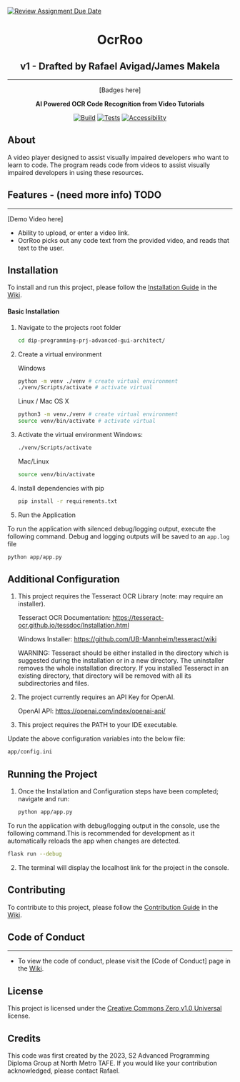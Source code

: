 [![Review Assignment Due Date](https://classroom.github.com/assets/deadline-readme-button-24ddc0f5d75046c5622901739e7c5dd533143b0c8e959d652212380cedb1ea36.svg)](https://classroom.github.com/a/SCA-edx6)

<div align="center">

# OcrRoo

## v1 - Drafted by Rafael Avigad/James Makela

---

[Badges here]

**AI Powered OCR Code Recognition from Video Tutorials**

[![Build](https://github.com/NM-TAFE/project-advanced-ui-development-team-mental-capacity/actions/workflows/build.yml/badge.svg)](https://github.com/NM-TAFE/dip-programming-prj-advanced-gui-architect/actions/workflows/build.yml)
[![Tests](https://github.com/NM-TAFE/project-advanced-ui-development-team-mental-capacity/actions/workflows/tests.yml/badge.svg)](https://github.com/NM-TAFE/dip-programming-prj-advanced-gui-architect/actions/workflows/tests.yml)
[![Accessibility](https://github.com/NM-TAFE/project-advanced-ui-development-team-mental-capacity/actions/workflows/accesibility.yml/badge.svg)](https://github.com/NM-TAFE/dip-programming-prj-advanced-gui-architect/actions/workflows/accesibility.yml)

</div>

## About

A video player designed to assist visually impaired developers who want to learn to code.
The program reads code from videos to assist visually impaired developers in using these resources.

## Features - (need more info) TODO

---

[Demo Video here]

- Ability to upload, or enter a video link.
- OcrRoo picks out any code text from the provided video, and reads that text to the user.

## Installation

To install and run this project, please follow the [Installation Guide](https://github.com/NM-TAFE/dip-programming-prj-advanced-gui-architect/wiki/Installation-Guide)
in the [Wiki](https://github.com/NM-TAFE/dip-programming-prj-advanced-gui-architect/wiki).

#### Basic Installation

1. Navigate to the projects root folder

   ```bash
   cd dip-programming-prj-advanced-gui-architect/
   ```
   
2. Create a virtual environment

   Windows

   ```bash
   python -m venv ./venv # create virtual environment
   ./venv/Scripts/activate # activate virtual
   ```
   
   Linux / Mac OS X
   
   ```bash
   python3 -m venv./venv # create virtual environment
   source venv/bin/activate # activate virtual
   ```

3. Activate the virtual environment
   Windows:

   ```bash
   ./venv/Scripts/activate
   ```

   Mac/Linux

   ```bash
   source venv/bin/activate
   ```

4. Install dependencies with pip

   ```bash
   pip install -r requirements.txt
   ```
   
5. Run the Application

To run the application with silenced debug/logging output, execute the following command. Debug and logging outputs will be saved to an `app.log` file

   ```bash
   python app/app.py
   ```

## Additional Configuration

1. This project requires the Tesseract OCR Library (note: may require an installer).

   Tesseract OCR Documentation: https://tesseract-ocr.github.io/tessdoc/Installation.html
   
   Windows Installer: https://github.com/UB-Mannheim/tesseract/wiki
   
   WARNING: Tesseract should be either installed in the directory which is suggested during the installation or in a 
   new directory. The uninstaller removes the whole installation directory. If you installed Tesseract in an existing 
   directory, that directory will be removed with all its subdirectories and files.

2. The project currently requires an API Key for OpenAI.

   OpenAI API: https://openai.com/index/openai-api/

3. This project requires the PATH to your IDE executable. 

Update the above configuration variables into the below file:

   ```bash
   app/config.ini
   ```

## Running the Project

1. Once the Installation and Configuration steps have been completed; navigate and run:
   ```bash
   python app/app.py
   ```
   
To run the application with debug/logging output in the console, use the following command.This is recommended for development as it automatically reloads the app when changes are detected.

   ```bash
   flask run --debug
   ```

2. The terminal will display the localhost link for the project in the console.

## Contributing

To contribute to this project, please follow the [Contribution Guide](https://github.com/NM-TAFE/dip-programming-prj-advanced-gui-architect/wiki/Contributor's-Guide)
in the [Wiki](https://github.com/NM-TAFE/dip-programming-prj-advanced-gui-architect/wiki).

## Code of Conduct

---

- To view the code of conduct, please visit the [Code of Conduct] page in the [Wiki](https://github.com/NM-TAFE/dip-programming-prj-advanced-gui-architect/wiki).

## License

This project is licensed under the [Creative Commons Zero v1.0 Universal](LICENSE) license.

## Credits

This code was first created by the 2023, S2 Advanced Programming Diploma Group at North Metro TAFE. If you would like your contribution acknowledged, please contact Rafael.
